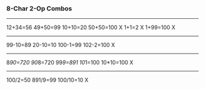 ### 8-Char 2-Op Combos
--------
12+34=56
49+50=99
10+10=20
50+50=100 X
1+1=2     X
1+99=100  X

--------
99-10=89
20-10=10
100-1=99
102-2=100 X

--------
8*90=720
90*8=720
99*9=891
10*1=100
10*10=100 X

--------
100/2=50
891/9=99
100/10=10 X